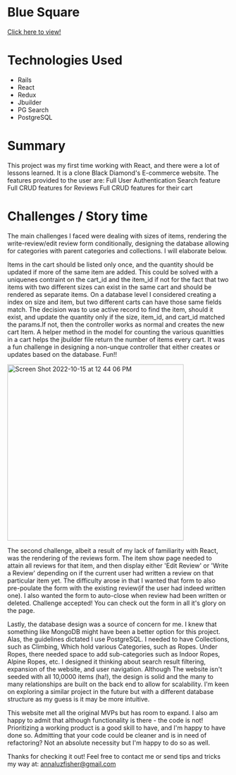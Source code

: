 # Blue Square

[Click here to view!](https://blue-square-clone.herokuapp.com/#/)

# Technologies Used
* Rails
* React
* Redux
* Jbuilder
* PG Search
* PostgreSQL

# Summary

This project was my first time working with React, and there were a lot of lessons learned. It is a clone Black Diamond's E-commerce website. 
The features provided to the user are:
Full User Authentication
Search feature 
Full CRUD features for Reviews
Full CRUD features for their cart

# Challenges / Story time
The main challenges I faced were dealing with sizes of items, rendering the write-review/edit review form conditionally, designing the database allowing for categories with parent categories and collections. I will elaborate below.

Items in the cart should be listed only once, and the quantity should be updated if more of the same item are added. This could be solved with a uniquenes contraint on the cart_id and the item_id if not for the fact that two items with two different sizes can exist in the same cart and should be rendered as separate items. 
On a database level I considered creating a index on size and item, but two different carts can have those same fields match. The decision was to use active record to find the item, should it exist, and update the quantity only if the size, item_id, and cart_id matched the params.If not, then the controller works as normal and creates the new cart Item. A helper method in the model for counting the various quanitties in a cart helps the jbuilder file return the number of items every cart. It was a fun challenge in designing a non-unque controller that either creates or updates based on the database. Fun!!

<img width="400" alt="Screen Shot 2022-10-15 at 12 44 06 PM" src="https://user-images.githubusercontent.com/106557601/196005206-c1ad2cea-7437-4622-9487-4539047796eb.png">

The second challenge, albeit a result of my lack of familiarity with React, was the rendering of the reviews form. The item show page needed to attain all reviews for that item, and then display either 'Edit Review' or 'Write a Review' depending on if the current user had written a review on that particular item yet. The difficulty arose in that I wanted that form to also pre-poulate the form with the existing review(if the user had indeed written one). I also wanted the form to auto-close when review had been written or deleted. Challenge accepted! You can check out the form in all it's glory on the page. 


Lastly, the database design was a source of concern for me. I knew that something like MongoDB might have been a better option for this project. Alas, the guidelines dictated I use PostgreSQL. I needed to have Collections, such as Climbing, Which hold various Categories, such as Ropes. Under Ropes, there needed space to add sub-categories such as Indoor Ropes, Alpine Ropes, etc. I designed it thinking about search result filtering, expansion of the website, and user navigation. Although The website isn't seeded with all 10,0000 items (ha!), the design is solid and the many to many relationships are built on the back end to allow for scalability. I'm keen on exploring a similar project in the future but with a different database structure as my guess is it may be more intuitive. 

This website met all the original MVPs but has room to expand. I also am happy to admit that although functionality is there - the code is not! Prioritizing a working product is a good skill to have, and I'm happy to have done so. Admitting that your code could be cleaner and is in need of refactoring? Not an absolute necessity but I'm happy to do so as well. 

Thanks for checking it out!
Feel free to contact me or send tips and tricks my way at:
annaluzfisher@gmail.com



